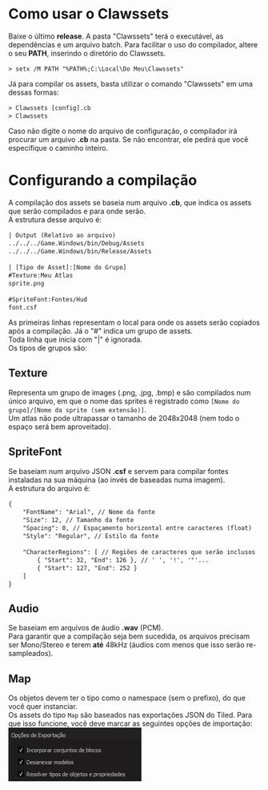 # Como usar o Clawssets
Baixe o último **release**. A pasta "Clawssets" terá o executável, as dependências e um arquivo batch. Para facilitar o uso do compilador, altere o seu **PATH**, inserindo o diretório do Clawssets.

```
> setx /M PATH "%PATH%;C:\Local\Do Meu\Clawssets"
```

Já para compilar os assets, basta utilizar o comando "Clawssets" em uma dessas formas:

```
> Clawssets [config].cb
> Clawssets
```

Caso não digite o nome do arquivo de configuração, o compilador irá procurar um arquivo **.cb** na pasta. Se não encontrar, ele pedirá que você especifique o caminho inteiro.

# Configurando a compilação
A compilação dos assets se baseia num arquivo **.cb**, que indica os assets que serão compilados e para onde serão. <br />
A estrutura desse arquivo é:

```
| Output (Relativo ao arquivo)
../../../Game.Windows/bin/Debug/Assets
../../../Game.Windows/bin/Release/Assets

| [Tipo de Asset]:[Nome do Grupo]
#Texture:Meu Atlas
sprite.png

#SpriteFont:Fontes/Hud
font.csf
```

As primeiras linhas representam o local para onde os assets serão copiados após a compilação. Já o "#" indica um grupo de assets. <br />
Toda linha que inicia com "|" é ignorada. <br />
Os tipos de grupos são:

## Texture
Representa um grupo de images (.png, .jpg, .bmp) e são compilados num único arquivo, em que o nome das sprites é registrado como `[Nome do grupo]/[Nome da sprite (sem extensão)]`. <br />
Um atlas não pode ultrapassar o tamanho de 2048x2048 (nem todo o espaço será bem aproveitado).

## SpriteFont
Se baseiam num arquivo JSON **.csf** e servem para compilar fontes instaladas na sua máquina (ao invés de baseadas numa imagem). <br />
A estrutura do arquivo é:

```jsonc
{
    "FontName": "Arial", // Nome da fonte
    "Size": 12, // Tamanho da fonte
    "Spacing": 0, // Espaçamento horizontal entre caracteres (float)
    "Style": "Regular", // Estilo da fonte

    "CharacterRegions": [ // Regiões de caracteres que serão inclusos
        { "Start": 32, "End": 126 }, // ' ', '!', '"'...
        { "Start": 127, "End": 252 }
    ]
}
```

## Audio
Se baseiam em arquivos de áudio **.wav** (PCM). <br />
Para garantir que a compilação seja bem sucedida, os arquivos precisam ser Mono/Stereo e terem **até** 48kHz (áudios com menos que isso serão re-sampleados).

## Map
Os objetos devem ter o tipo como o namespace (sem o prefixo), do que você quer instanciar.<br />
Os assets do tipo `Map` são baseados nas exportações JSON do Tiled. Para que isso funcione, você deve marcar as seguintes opções de importação: <br />
![TiledPreferences](/Imagens/TiledExport.png)